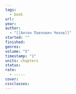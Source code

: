 ```yaml
---
tags:
  - book
url: 
year: 
author:
  - "[[Антон Павлович Чехов]]"
started: ""
finished: 
genres: 
volume: "5"
timestamp: "1"
units: chapters
status: 
rate:
  - ☆☆☆☆☆
cover: 
cssclasses:
---
```

